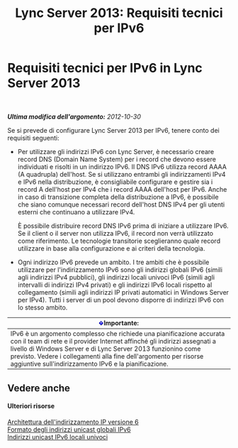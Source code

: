 ﻿---
title: 'Lync Server 2013: Requisiti tecnici per IPv6'
TOCTitle: Requisiti tecnici per IPv6
ms:assetid: caff0123-ce41-4a62-87a0-00b1d118b72b
ms:mtpsurl: https://technet.microsoft.com/it-it/library/JJ205278(v=OCS.15)
ms:contentKeyID: 49301965
ms.date: 08/24/2015
mtps_version: v=OCS.15
ms.translationtype: HT
---

# Requisiti tecnici per IPv6 in Lync Server 2013

 

_**Ultima modifica dell'argomento:** 2012-10-30_

Se si prevede di configurare Lync Server 2013 per IPv6, tenere conto dei requisiti seguenti:

  - Per utilizzare gli indirizzi IPv6 con Lync Server, è necessario creare record DNS (Domain Name System) per i record che devono essere individuati e risolti in un indirizzo IPv6. Il DNS IPv6 utilizza record AAAA (A quadrupla) dell'host. Se si utilizzano entrambi gli indirizzamenti IPv4 e IPv6 nella distribuzione, è consigliabile configurare e gestire sia i record A dell'host per IPv4 che i record AAAA dell'host per IPv6. Anche in caso di transizione completa della distribuzione a IPv6, è possibile che siano comunque necessari record dell'host DNS IPv4 per gli utenti esterni che continuano a utilizzare IPv4.
    
    È possibile distribuire record DNS IPv6 prima di iniziare a utilizzare IPv6. Se il client o il server non utilizza IPv6, il record non verrà utilizzato come riferimento. Le tecnologie transitorie sceglieranno quale record utilizzare in base alla configurazione e ai criteri della tecnologia.

  - Ogni indirizzo IPv6 prevede un ambito. I tre ambiti che è possibile utilizzare per l'indirizzamento IPv6 sono gli indirizzi globali IPv6 (simili agli indirizzi IPv4 pubblici), gli indirizzi locali univoci IPv6 (simili agli intervalli di indirizzi IPv4 privati) e gli indirizzi IPv6 locali rispetto al collegamento (simili agli indirizzi IP privati automatici in Windows Server per IPv4). Tutti i server di un pool devono disporre di indirizzi IPv6 con lo stesso ambito.

<table>
<thead>
<tr class="header">
<th><img src="images/Gg412908.important(OCS.15).gif" title="important" alt="important" />Importante:</th>
</tr>
</thead>
<tbody>
<tr class="odd">
<td>IPv6 è un argomento complesso che richiede una pianificazione accurata con il team di rete e il provider Internet affinché gli indirizzi assegnati a livello di Windows Server e di Lync Server 2013 funzionino come previsto. Vedere i collegamenti alla fine dell'argomento per risorse aggiuntive sull'indirizzamento IPv6 e la pianificazione.</td>
</tr>
</tbody>
</table>


## Vedere anche

#### Ulteriori risorse

[Architettura dell'indirizzamento IP versione 6](http://tools.ietf.org/html/rfc4291)  
[Formato degli indirizzi unicast globali IPv6](http://tools.ietf.org/html/rfc3587)  
[Indirizzi unicast IPv6 locali univoci](http://tools.ietf.org/html/rfc4193)

